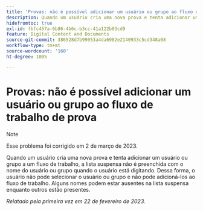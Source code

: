 ```yaml
---
title: 'Provas: não é possível adicionar um usuário ou grupo ao fluxo de trabalho de prova'
description: Quando um usuário cria uma nova prova e tenta adicionar um usuário ou grupo a um fluxo de trabalho, a lista suspensa não é preenchida com o nome do usuário ou grupo quando o usuário está digitando. Dessa forma, o usuário não pode selecionar o usuário ou grupo e não pode adicioná-los ao fluxo de trabalho. Alguns nomes podem estar ausentes na lista suspensa enquanto outros estão presentes.
hidefromtoc: true
exl-id: fbfc457a-6b86-4b6c-b3cc-41a122b03cd9
feature: Digital Content and Documents
source-git-commit: 386528d7b99053a4da6982e2140933c5cd348a08
workflow-type: tm+mt
source-wordcount: '160'
ht-degree: 100%

---
```


# Provas: não é possível adicionar um usuário ou grupo ao fluxo de trabalho de prova

>[!NOTE]
>
>Esse problema foi corrigido em 2 de março de 2023.

Quando um usuário cria uma nova prova e tenta adicionar um usuário ou grupo a um fluxo de trabalho, a lista suspensa não é preenchida com o nome do usuário ou grupo quando o usuário está digitando. Dessa forma, o usuário não pode selecionar o usuário ou grupo e não pode adicioná-los ao fluxo de trabalho. Alguns nomes podem estar ausentes na lista suspensa enquanto outros estão presentes.

_Relatado pela primeira vez em 22 de fevereiro de 2023._
